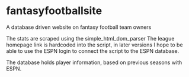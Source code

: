 # fantasyfootballsite
A database driven website on fantasy football team owners

The stats are scraped using the simple_html_dom_parser
The league homepage link is hardcoded into the script, in later versions I hope to be able to use the ESPN login to connect the script to the ESPN database. 

The database holds player information, based on previous seasons with ESPN. 
